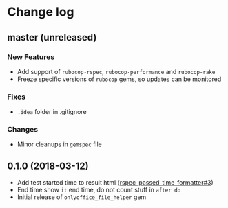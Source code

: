 # Change log

## master (unreleased)

### New Features

* Add support of `rubocop-rspec`, `rubocop-performance` and `rubocop-rake`
* Freeze specific versions of `rubocop` gems, so updates can be monitored

### Fixes

* `.idea` folder in .gitignore

### Changes

* Minor cleanups in `gemspec` file

## 0.1.0 (2018-03-12)
* Add test started time to result html ([rspec_passed_time_formatter#3](https://github.com/onlyoffice-testing-robot/rspec_passed_time_formatter/issues/3))
* End time show `it` end time, do not count stuff in `after do`
* Initial release of `onlyoffice_file_helper` gem
